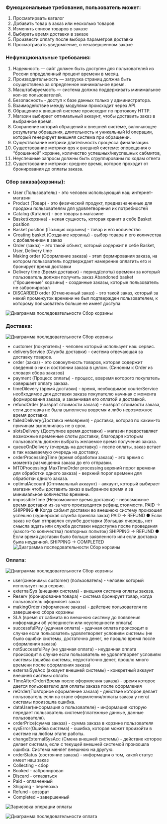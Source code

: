 ### Функциональные требования, пользователь может:
1.	Просматирвать каталог
2.	Добавить товар в заказ или несколько товаров
3.	Изменять список товаров в заказе
4.	Выбирать время доставки в заказе
5.	Произвести оплату после выбора параметров доставки
6.	Просматривать уведомление, о незавершенном заказе

### Нефункциональные требования:
1.	Надежность — сайт должен быть доступен для пользователей из России определенный процент времени в месяц.
2.	Производительность — загрузка страниц должна быть осуществлена за опредленное минимальное время.
3.	Масштабируемость — система должна поддерживать минимальное кол-во пользователей.
4.	Безопасность - доступ к базе данных только у администратора.
5.	Взаимодействие между модулями происходит через API.
6.	Обращение к внешней системе происходит по протоколу HTTP.
7.	Магазин выбирает оптимальный аккаунт, чтобы доставить заказ в выбранное время.
8.	Сохранение историй обращений к внешней системе, включающее результаты обращения, длительность и уникальный id операции, который генерирует внешняя система при обращении.
9.	 Существование метрики длительность процесса финализации.
10.	 Существование метрики qps к внешней системе: оповещения о “брошенной” корзине, количество успешных/неуспешных сабмитов, 
11.  Неуспешные запросы должны быть сгруппированы по кодам ответа
12.	 Существование метрики: среднее время, которое проходит от бронирования до оплаты заказа.

### Сбор заказа(корзины):

- User (Пользователь) - это человек использующий наш интернет-магазин
- Product (Товар) - это физический продукт, предназначенные для продажи пользователям для удовлетворения их потребностей
- Catalog (Каталог) - все товары в магазине
- Basket(корзина) - некая сущность, которая хранит в себе Basket position
- Basket position (Позиция корзины) - товар и его количество
- Creating basket (Создание корзины) - выбор товара и его количества с добавлением в заказ
- Order (заказ) - это такой объект, который содержит в себе Basket, User, Delivery time
- Making order (Оформление заказа) - этап формирования заказа, на котором пользователь подтверждает намерение оплатить его и бронирует время доставки 
- Delivery time (Время доставки) - период(слоты) времени за который пользователь должен получить заказ
Abandoned basket ("брошенные" корзины) - созданные заказы, которые пользователь не забронировал
- DISCARDED order (Отмененный заказ) - это такой заказ, который за некий промежуток времени не был подтвержден пользователем, к которому пользователь больше не имеет доступа

![Диаграмма последовательности Сбор корзины](./image/Рисунок1.png)

### Доставка:

![Диаграмма последовательности Сбор корзины](./image/Рисунок2.png)

- customer (покупатель) - человек который использует наш сервис.
- deliveryService (Служба доставки) - система отвечающая за доставку товаров.
- order (заказ) - это совокупность товаров, которая содержит сведения о них и состоянии заказа в целом. (Синоним к Order из словаря сбора заказов)
- payment (Процесс оплаты) - процесс, вовремя которого покупатель совершает оплату заказа.
- timeDilevery (время доставки) - время, необходимое courierService необходимое для доставки заказа покупателю начиная с момента формирования заказа, и заканчивая его оплатой и доставкой.
- refundOrder (возврат стоимости заказа) - возврат стоимости заказа, если доставка не была выполнена вовремя и либо невозможное время доставки.
- failedDelivery(Доставка невовремя) - доставка, которая по каким-то причинам выполнилась не в срок.
- slotsDelivery (Доступное время доставки) - магазин предоставляет возможные временные слоты доставки, благодаря которым пользователь должен выбрать желаемое время получения заказа.
- queueOnDelivery (очередь на доставку) - после оплаты, заказ встает в так называемую очередь на доставку.
- orderProcessingTime (время обработки заказа) - это время с момента размещения заказа до его отправки.
- MTOProcessing( MaxTimeOrder processing верхний порог времени для обработки одного заказа) - верхний порог времени для обработки одного заказа.
- optimalAccount (Оптимальный аккаунт) - аккаунт, который выбирает магазин чтобы доставить заказ в выбранное время и за минимальное количество времени.
- impossibleTime (Невозможное время доставки) - невозможное время доставки из-за чего производится рефанд стоимости.
PAID → SHIPPING
●	Когда сабмит доставки во внешнюю систему произошел успешно (курьерская служба приняла заказ)
PAID → REFUND
●	Если заказ не был отправлен службе доставки (большая очередь, нет смысла ждать или служба доставки недоступна после проведения {какого-то количества} повторных попыток)
SHIPPING → REFUND
●	Если время доставки было больше заявленного или если доставка была неудачной.
SHIPPING → COMPLETED
![Диаграмма последовательности Сбор корзины](./image/Рисунок3.png)

### Оплата:

![Диаграмма последовательности Сбор корзины](./image/Рисунок4.png)

- user(синонимы: customer) (пользователь) - человек который использует наш сервис.
- externalSys (внешняя система) - внешняя система оплаты заказа.
- Reserv (бронирование товара) - система бронирует товар, когда пользователь оформляет заказ
- makingOrder (оформление заказа) - действие пользователя по завершению сбора корзины
- SLA (время от сабмита во внешнюю систему до появления информации об успешности или неуспешности оплаты)
- successfulPay (удачная оплата) - удачная оплата происходит в случае если пользователь удовлетворяет условиям системы (не было ошибки системы, достаточно денег, не прошло время после оформления заказа)
- notSuccessfulPay (не удачная оплата) - неудачная оплата происходит в случае если пользователь не удовлетворяет условиям системы (ошибка системы, недостаточно денег, прошло много времени после оформления заказа)
- externalSysAcc (аккаунт внешней системы) - конкретный аккаунт внешней системы оплаты
- TimeAfterOrder(Время после оформления заказа) - время которое дается пользователю для оплаты заказа после оформления
- reOrder(Повторное оформление заказа) - действие которое делает пользователь если на этапе оформления/оплаты заказа у него/системы произошла ошибка.
- dataUser(информация о пользователе) - информация которую передает пользователь системе(платежные данные, данные пользователя).
- orderPrice(сумма заказа) - сумма заказа в корзине пользователя
- sysError(Ошибка система) - ошибка, которая может произойти в системе на любом этапе работы.
- changeExternalSysAcc (Смена внешней системы) - действие которое делает система, если с текущей внешней системой произошла ошибка. Система меняет внешнюю на другую.
- orderStatus (состояние заказа) - информация о том, какой статус имеет наш заказ
- Collecting - сбор
- Booked - забронирован
- Discard - отказаться
- Paid - оплаченный
- Shipping - перевозка
- Refund - возврат
- Completed – завершенный

![Зарисовка операции оплаты](./image/Рисунок5.png)

![Диаграмма последовательности оплата](./image/payment.PNG)
